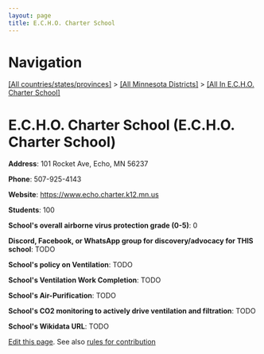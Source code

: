 ```yaml
---
layout: page
title: E.C.H.O. Charter School
---
```

# Navigation

[[All countries/states/provinces]](../../..) > [[All Minnesota Districts]](../..) > [[All In E.C.H.O. Charter School]](..)

# E.C.H.O. Charter School (E.C.H.O. Charter School)

**Address**: 101 Rocket Ave, Echo, MN 56237

**Phone**: 507-925-4143

**Website**: <https://www.echo.charter.k12.mn.us>

**Students**: 100

**School's overall airborne virus protection grade (0-5)**: 0

**Discord, Facebook, or WhatsApp group for discovery/advocacy for THIS school**: TODO

**School's policy on Ventilation**: TODO

**School's Ventilation Work Completion**: TODO

**School's Air-Purification**: TODO

**School's CO2 monitoring to actively drive ventilation and filtration**: TODO

**School's Wikidata URL**: TODO


[Edit this page](https://github.com/ventilate-schools/MN/edit/main/./E.C.H.O._Charter_School/E.C.H.O._Charter_School.md). See also [rules for contribution](../../../contribution-rules/)